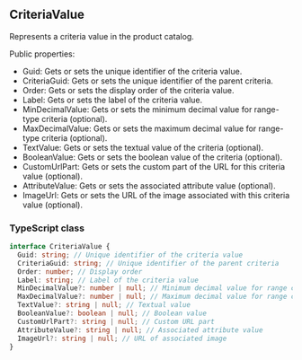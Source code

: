 ﻿## CriteriaValue

Represents a criteria value in the product catalog.

Public properties:
- Guid: Gets or sets the unique identifier of the criteria value.
- CriteriaGuid: Gets or sets the unique identifier of the parent criteria.
- Order: Gets or sets the display order of the criteria value.
- Label: Gets or sets the label of the criteria value.
- MinDecimalValue: Gets or sets the minimum decimal value for range-type criteria (optional).
- MaxDecimalValue: Gets or sets the maximum decimal value for range-type criteria (optional).
- TextValue: Gets or sets the textual value of the criteria (optional).
- BooleanValue: Gets or sets the boolean value of the criteria (optional).
- CustomUrlPart: Gets or sets the custom part of the URL for this criteria value (optional).
- AttributeValue: Gets or sets the associated attribute value (optional).
- ImageUrl: Gets or sets the URL of the image associated with this criteria value (optional).


### TypeScript class
```typescript
interface CriteriaValue {
  Guid: string; // Unique identifier of the criteria value
  CriteriaGuid: string; // Unique identifier of the parent criteria
  Order: number; // Display order
  Label: string; // Label of the criteria value
  MinDecimalValue?: number | null; // Minimum decimal value for range criteria
  MaxDecimalValue?: number | null; // Maximum decimal value for range criteria
  TextValue?: string | null; // Textual value
  BooleanValue?: boolean | null; // Boolean value
  CustomUrlPart?: string | null; // Custom URL part
  AttributeValue?: string | null; // Associated attribute value
  ImageUrl?: string | null; // URL of associated image
}
```